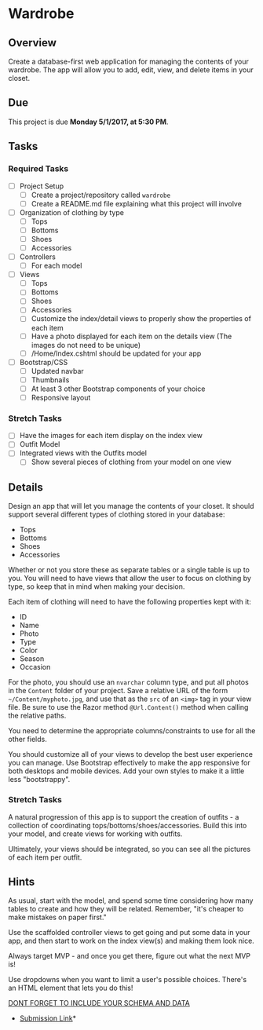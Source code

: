 # Wardrobe

## Overview

Create a database-first web application for managing the contents of your wardrobe. The app will allow you to add, edit, view, and delete items in your closet.

## Due

This project is due **Monday 5/1/2017, at 5:30 PM**. 

## Tasks

### Required Tasks

- [ ] Project Setup
  - [ ] Create a project/repository called `wardrobe`
  - [ ] Create a README.md file explaining what this project will involve
- [ ] Organization of clothing by type
  - [ ] Tops
  - [ ] Bottoms
  - [ ] Shoes
  - [ ] Accessories
- [ ] Controllers
  - [ ] For each model
- [ ] Views
  - [ ] Tops
  - [ ] Bottoms
  - [ ] Shoes
  - [ ] Accessories
  - [ ] Customize the index/detail views to properly show the properties of each item
  - [ ] Have a photo displayed for each item on the details view (The images do not need to be unique)
  - [ ] /Home/Index.cshtml should be updated for your app
- [ ] Bootstrap/CSS
  - [ ] Updated navbar
  - [ ] Thumbnails
  - [ ] At least 3 other Bootstrap components of your choice
  - [ ] Responsive layout

### Stretch Tasks

- [ ] Have the images for each item display on the index view
- [ ] Outfit Model
- [ ] Integrated views with the Outfits model
  - [ ] Show several pieces of clothing from your model on one view

## Details

Design an app that will let you manage the contents of your closet. It should support several different types of clothing stored in your database:

- Tops
- Bottoms
- Shoes
- Accessories

Whether or not you store these as separate tables or a single table is up to you. You will need to have views that allow the user to focus on clothing by type, so keep that in mind when making your decision.

Each item of clothing will need to have the following properties kept with it:
- ID
- Name
- Photo
- Type
- Color
- Season
- Occasion

For the photo, you should use an `nvarchar` column type, and put all photos in the `Content` folder of your project. Save a relative URL of the form `~/Content/myphoto.jpg`, and use that as the `src` of an `<img>` tag in your view file. Be sure to use the Razor method `@Url.Content()` method when calling the relative paths.

You need to determine the appropriate columns/constraints to use for all the other fields.

You should customize all of your views to develop the best user experience you can manage. Use Bootstrap effectively to make the app responsive for both desktops and mobile devices. Add your own styles to make it a little less "bootstrappy".


### Stretch Tasks

A natural progression of this app is to support the creation of outfits - a collection of coordinating tops/bottoms/shoes/accessories. Build this into your model, and create views for working with outfits.

Ultimately, your views should be integrated, so you can see all the pictures of each item per outfit.


## Hints

As usual, start with the model, and spend some time considering how many tables to create and how they will be related. Remember, "it's cheaper to make mistakes on paper first."

Use the scaffolded controller views to get going and put some data in your app, and then start to work on the index view(s) and making them look nice.

Always target MVP - and once you get there, figure out what the next MVP is!

Use dropdowns when you want to limit a user's possible choices. There's an HTML element that lets you do this!

[DONT FORGET TO INCLUDE YOUR SCHEMA AND DATA](https://docs.google.com/presentation/d/1Cvq4SARsvfHe03eKruVjmF4Mx6kk1Rj4C0xYrCWYujM/edit?ts=5900f034#slide=id.p)

* [Submission Link](https://docs.google.com/forms/d/e/1FAIpQLSdXw1dK-mhJnMCVWC7VMYqoiiK2IOVn8AXn_8ZQCQqiUxKQJg/viewform)*
